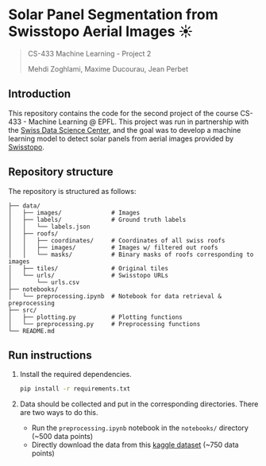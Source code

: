 # Solar Panel Segmentation from Swisstopo Aerial Images ☀️
>
> CS-433 Machine Learning - Project 2
>
> Mehdi Zoghlami, Maxime Ducourau, Jean Perbet

## Introduction

This repository contains the code for the second project of the course CS-433 - Machine Learning @ EPFL. This project was run in partnership with the [Swiss Data Science Center](https://www.datascience.ch), and the goal was to develop a machine learning model to detect solar panels from aerial images provided by [Swisstopo](https://www.swisstopo.admin.ch/de).

## Repository structure

The repository is structured as follows:

```foo
├── data/                           
│   ├── images/              # Images
│   ├── labels/              # Ground truth labels
│   │   └── labels.json  
│   ├── roofs/                        
│   │   ├── coordinates/     # Coordinates of all swiss roofs
│   │   ├── images/          # Images w/ filtered out roofs
│   │   └── masks/           # Binary masks of roofs corresponding to images
│   ├── tiles/               # Original tiles
│   └── urls/                # Swisstopo URLs
│       └── urls.csv
├── notebooks/
│   └── preprocessing.ipynb  # Notebook for data retrieval & preprocessing
├── src/
│   ├── plotting.py          # Plotting functions
│   └── preprocessing.py     # Preprocessing functions
└── README.md
```

## Run instructions

1. Install the required dependencies.

    ```sh
    pip install -r requirements.txt
    ```

2. Data should be collected and put in the corresponding directories. There are two ways to do this.
    - Run the `preprocessing.ipynb` notebook in the `notebooks/` directory (~500 data points)
    - Directly download the data from this [kaggle dataset](https://www.kaggle.com/datasets/jeanperbet/ml-project-2-solar-panels/data?select=roof_images) (~750 data points)
